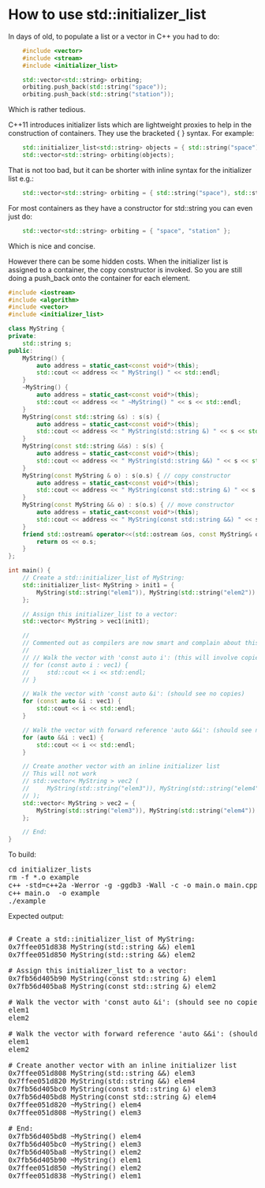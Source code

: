 How to use std::initializer_list
================================

In days of old, to populate a list or a vector in C++ you had to do:
```C++
    #include <vector>
    #include <stream>
    #include <initializer_list>

    std::vector<std::string> orbiting;
    orbiting.push_back(std::string("space"));
    orbiting.push_back(std::string("station"));
```
Which is rather tedious.

C++11 introduces initializer lists which are lightweight proxies to help
in the construction of containers. They use the bracketed { } syntax. For
example:
```C++
    std::initializer_list<std::string> objects = { std::string("space"), std::string("station") };
    std::vector<std::string> orbiting(objects);
```
That is not too bad, but it can be shorter with inline syntax for the
initializer list e.g.:
```C++
    std::vector<std::string> orbiting = { std::string("space"), std::string("station") };
```
For most containers as they have a constructor for std::string you can
even just do:
```C++
    std::vector<std::string> orbiting = { "space", "station" };
```
Which is nice and concise.

However there can be some hidden costs. When the initializer list is
assigned to a container, the copy constructor is invoked. So you are
still doing a push_back onto the container for each element.
```C++
#include <iostream>
#include <algorithm>
#include <vector>
#include <initializer_list>

class MyString {
private:
    std::string s;
public:
    MyString() {
        auto address = static_cast<const void*>(this);
        std::cout << address << " MyString() " << std::endl;
    }
    ~MyString() {
        auto address = static_cast<const void*>(this);
        std::cout << address << " ~MyString() " << s << std::endl;
    }
    MyString(const std::string &s) : s(s) {
        auto address = static_cast<const void*>(this);
        std::cout << address << " MyString(std::string &) " << s << std::endl;
    }
    MyString(const std::string &&s) : s(s) {
        auto address = static_cast<const void*>(this);
        std::cout << address << " MyString(std::string &&) " << s << std::endl;
    }
    MyString(const MyString & o) : s(o.s) { // copy constructor
        auto address = static_cast<const void*>(this);
        std::cout << address << " MyString(const std::string &) " << s << std::endl;
    }
    MyString(const MyString && o) : s(o.s) { // move constructor
        auto address = static_cast<const void*>(this);
        std::cout << address << " MyString(const std::string &&) " << s << std::endl;
    }
    friend std::ostream& operator<<(std::ostream &os, const MyString& o) {
        return os << o.s;
    }
};

int main() {
    // Create a std::initializer_list of MyString:
    std::initializer_list< MyString > init1 = {
        MyString(std::string("elem1")), MyString(std::string("elem2"))
    };

    // Assign this initializer_list to a vector:
    std::vector< MyString > vec1(init1);

    //
    // Commented out as compilers are now smart and complain about this intentional copy
    //
    // // Walk the vector with 'const auto i': (this will involve copies)
    // for (const auto i : vec1) {
    //     std::cout << i << std::endl;
    // }

    // Walk the vector with 'const auto &i': (should see no copies)
    for (const auto &i : vec1) {
        std::cout << i << std::endl;
    }

    // Walk the vector with forward reference 'auto &&i': (should see no copies)
    for (auto &&i : vec1) {
        std::cout << i << std::endl;
    }

    // Create another vector with an inline initializer list
    // This will not work
    // std::vector< MyString > vec2 (
    //     MyString(std::string("elem3")), MyString(std::string("elem4"))
    // );
    std::vector< MyString > vec2 = {
        MyString(std::string("elem3")), MyString(std::string("elem4"))
    };

    // End:
}
```
To build:
<pre>
cd initializer_lists
rm -f *.o example
c++ -std=c++2a -Werror -g -ggdb3 -Wall -c -o main.o main.cpp
c++ main.o  -o example
./example
</pre>
Expected output:
<pre>

# Create a std::initializer_list of MyString:
0x7ffee051d838 MyString(std::string &&) elem1
0x7ffee051d850 MyString(std::string &&) elem2

# Assign this initializer_list to a vector:
0x7fb56d405b90 MyString(const std::string &) elem1
0x7fb56d405ba8 MyString(const std::string &) elem2

# Walk the vector with 'const auto &i': (should see no copies)
elem1
elem2

# Walk the vector with forward reference 'auto &&i': (should see no copies)
elem1
elem2

# Create another vector with an inline initializer list
0x7ffee051d808 MyString(std::string &&) elem3
0x7ffee051d820 MyString(std::string &&) elem4
0x7fb56d405bc0 MyString(const std::string &) elem3
0x7fb56d405bd8 MyString(const std::string &) elem4
0x7ffee051d820 ~MyString() elem4
0x7ffee051d808 ~MyString() elem3

# End:
0x7fb56d405bd8 ~MyString() elem4
0x7fb56d405bc0 ~MyString() elem3
0x7fb56d405ba8 ~MyString() elem2
0x7fb56d405b90 ~MyString() elem1
0x7ffee051d850 ~MyString() elem2
0x7ffee051d838 ~MyString() elem1
</pre>

